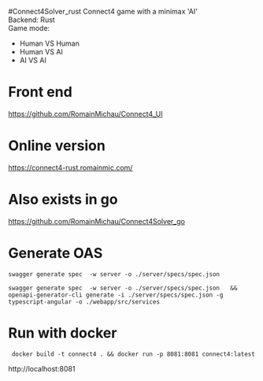 #Connect4Solver_rust
Connect4 game with a minimax 'AI'    
Backend: Rust  
Game mode:
- Human VS Human
- Human VS AI
- AI VS AI

# Front end
https://github.com/RomainMichau/Connect4_UI

# Online version
https://connect4-rust.romainmic.com/

# Also exists in go
https://github.com/RomainMichau/Connect4Solver_go

# Generate OAS

```
swagger generate spec  -w server -o ./server/specs/spec.json   
```

```
swagger generate spec  -w server -o ./server/specs/spec.json   &&  openapi-generator-cli generate -i ./server/specs/spec.json -g typescript-angular -o ./webapp/src/services 
```

# Run with docker
```
 docker build -t connect4 . && docker run -p 8081:8081 connect4:latest
```
http://localhost:8081
